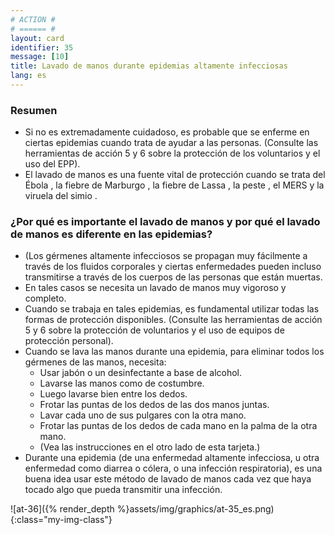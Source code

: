 ```yaml
---
# ACTION #
# ====== #
layout: card
identifier: 35
message: [10]
title: Lavado de manos durante epidemias altamente infecciosas
lang: es
---
```


### Resumen

- Si no es extremadamente cuidadoso, es probable que se enferme en ciertas epidemias cuando trata de ayudar a las personas. (Consulte las herramientas de acción 5<a class="crosslink" href="{% render_depth %}{% render_link action|5 %}"><i class="fas fa-external-link-alt" aria-hidden="true"></i></a> y 6<a class="crosslink" href="{% render_depth %}{% render_link action|6 %}"><i class="fas fa-external-link-alt" aria-hidden="true"></i></a> sobre la protección de los voluntarios y el uso del EPP).
- El lavado de manos es una fuente vital de protección cuando se trata del Ébola <a class="crosslink" href="{% render_depth %}{% render_link disease|17 %}"><i class="fas fa-external-link-alt" aria-hidden="true"></i></a>, la fiebre de Marburgo <a class="crosslink" href="{% render_depth %}{% render_link disease|19 %}"><i class="fas fa-external-link-alt" aria-hidden="true"></i></a>, la fiebre de Lassa <a class="crosslink" href="{% render_depth %}{% render_link disease|18 %}"><i class="fas fa-external-link-alt" aria-hidden="true"></i></a>, la peste <a class="crosslink" href="{% render_depth %}{% render_link disease|20 %}"><i class="fas fa-external-link-alt" aria-hidden="true"></i></a>, el MERS <a class="crosslink" href="{% render_depth %}{% render_link disease|24 %}"><i class="fas fa-external-link-alt" aria-hidden="true"></i></a> y la viruela del simio <a class="crosslink" href="{% render_depth %}{% render_link disease|25 %}"><i class="fas fa-external-link-alt" aria-hidden="true"></i></a>.

### ¿Por qué es importante el lavado de manos y por qué el lavado de manos es diferente en las epidemias?
- (Los gérmenes altamente infecciosos se propagan muy fácilmente a través de los fluidos corporales y ciertas enfermedades pueden incluso transmitirse a través de los cuerpos de las personas que están muertas.
- En tales casos se necesita un lavado de manos muy vigoroso y completo.
- Cuando se trabaja en tales epidemias, es fundamental utilizar todas las formas de protección disponibles. (Consulte las herramientas de acción 5<a class="crosslink" href="{% render_depth %}{% render_link action|5 %}"><i class="fas fa-external-link-alt" aria-hidden="true"></i></a> y 6<a class="crosslink" href="{% render_depth %}{% render_link action|6 %}"><i class="fas fa-external-link-alt" aria-hidden="true"></i></a> sobre la protección de voluntarios y el uso de equipos de protección personal).
- Cuando se lava las manos durante una epidemia, para eliminar todos los gérmenes de las manos, necesita:
    - Usar jabón o un desinfectante a base de alcohol.
    - Lavarse las manos como de costumbre.
    - Luego lavarse bien entre los dedos.
    - Frotar las puntas de los dedos de las dos manos juntas.
    - Lavar cada uno de sus pulgares con la otra mano.
    - Frotar las puntas de los dedos de cada mano en la palma de la otra mano.
    - (Vea las instrucciones en el otro lado de esta tarjeta.)
- Durante una epidemia (de una enfermedad altamente infecciosa, u otra enfermedad como diarrea o cólera, o una infección respiratoria), es una buena idea usar este método de lavado de manos cada vez que haya tocado algo que pueda transmitir una infección.

![at-36]({% render_depth %}assets/img/graphics/at-35_es.png){:class="my-img-class"}
